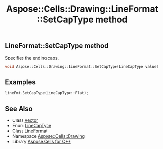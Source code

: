 ﻿---
title: Aspose::Cells::Drawing::LineFormat::SetCapType method
linktitle: SetCapType
second_title: Aspose.Cells for C++ API Reference
description: 'Aspose::Cells::Drawing::LineFormat::SetCapType method. Specifies the ending caps in C++.'
type: docs
weight: 1200
url: /cpp/aspose.cells.drawing/lineformat/setcaptype/
---
## LineFormat::SetCapType method


Specifies the ending caps.

```cpp
void Aspose::Cells::Drawing::LineFormat::SetCapType(LineCapType value)
```


## Examples


```cpp
lineFmt.SetCapType(LineCapType::Flat);
```

## See Also

* Class [Vector](../../../aspose.cells/vector/)
* Enum [LineCapType](../../linecaptype/)
* Class [LineFormat](../)
* Namespace [Aspose::Cells::Drawing](../../)
* Library [Aspose.Cells for C++](../../../)
